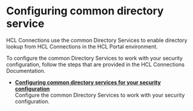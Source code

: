 # Configuring common directory service

HCL Connections use the common Directory Services to enable directory lookup from HCL Connections in the HCL Portal environment.

To configure the common Directory Services to work with your security configuration, follow the steps that are provided in the HCL Connections Documentation.


- **[Configuring common directory services for your security configuration](t_connections_portlets_common_directory.md)**<br>
Configure the common Directory Services to work with your security configuration.



